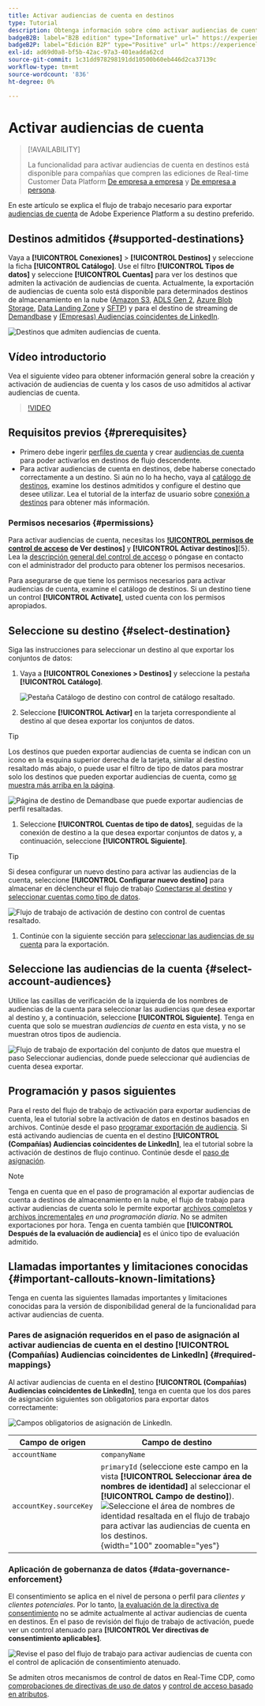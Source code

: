 ```yaml
---
title: Activar audiencias de cuenta en destinos
type: Tutorial
description: Obtenga información sobre cómo activar audiencias de cuenta en destinos
badgeB2B: label="B2B edition" type="Informative" url=" https://experienceleague.adobe.com/docs/experience-platform/rtcdp/intro/rtcdp-intro/overview.html?lang=en#rtcdp-editions newtab=true"
badgeB2P: label="Edición B2P" type="Positive" url=" https://experienceleague.adobe.com/docs/experience-platform/rtcdp/intro/rtcdp-intro/overview.html?lang=en#rtcdp-editions newtab=true"
exl-id: ad69d0a8-bf5b-42ac-97a3-401eadda62cd
source-git-commit: 1c31dd978298191dd10500b60eb446d2ca37139c
workflow-type: tm+mt
source-wordcount: '836'
ht-degree: 0%

---
```


# Activar audiencias de cuenta

>[!AVAILABILITY]
>
>La funcionalidad para activar audiencias de cuenta en destinos está disponible para compañías que compren las ediciones de Real-time Customer Data Platform [De empresa a empresa](/help/rtcdp/overview.md#rtcdp-b2b) y [De empresa a persona](/help/rtcdp/overview.md#rtcdp-b2p).

En este artículo se explica el flujo de trabajo necesario para exportar [audiencias de cuenta](/help/segmentation/ui/account-audiences.md) de Adobe Experience Platform a su destino preferido.

## Destinos admitidos {#supported-destinations}

Vaya a **[!UICONTROL Conexiones]** > **[!UICONTROL Destinos]** y seleccione la ficha **[!UICONTROL Catálogo]**. Use el filtro **[!UICONTROL Tipos de datos]** y seleccione **[!UICONTROL Cuentas]** para ver los destinos que admiten la activación de audiencias de cuenta. Actualmente, la exportación de audiencias de cuenta solo está disponible para determinados destinos de almacenamiento en la nube ([Amazon S3](/help/destinations/catalog/cloud-storage/amazon-s3.md), [ADLS Gen 2](/help/destinations/catalog/cloud-storage/adls-gen2.md), [Azure Blob Storage](/help/destinations/catalog/cloud-storage/azure-blob.md), [Data Landing Zone](/help/destinations/catalog/cloud-storage/data-landing-zone.md) y [SFTP](/help/destinations/catalog/cloud-storage/sftp.md)) y para el destino de streaming de [Demandbase](/help/destinations/catalog/advertising/demandbase.md) y [(Empresas) Audiencias coincidentes de LinkedIn](/help/destinations/catalog/social/linkedin-b2b.md).

![Destinos que admiten audiencias de cuenta.](/help/destinations/assets/ui/activate-account-audiences/data-types-filter.png)

## Vídeo introductorio

Vea el siguiente vídeo para obtener información general sobre la creación y activación de audiencias de cuenta y los casos de uso admitidos al activar audiencias de cuenta.

>[!VIDEO](https://video.tv.adobe.com/v/338252/?learn=on)

## Requisitos previos {#prerequisites}

* Primero debe ingerir [perfiles de cuenta](/help/rtcdp/accounts/account-profile-overview.md) y crear [audiencias de cuenta](/help/segmentation/ui/account-audiences.md) para poder activarlos en destinos de flujo descendente.
* Para activar audiencias de cuenta en destinos, debe haberse conectado correctamente a un destino. Si aún no lo ha hecho, vaya al [catálogo de destinos](../catalog/overview.md), examine los destinos admitidos y configure el destino que desee utilizar. Lea el tutorial de la interfaz de usuario sobre [conexión a destinos](./connect-destination.md) para obtener más información.

### Permisos necesarios {#permissions}

Para activar audiencias de cuenta, necesitas los **[!UICONTROL permisos de control de acceso](/help/access-control/home.md#permissions) de Ver destinos]** y **[!UICONTROL Activar destinos]**[5}. Lea la [descripción general del control de acceso](/help/access-control/ui/overview.md) o póngase en contacto con el administrador del producto para obtener los permisos necesarios.

Para asegurarse de que tiene los permisos necesarios para activar audiencias de cuenta, examine el catálogo de destinos. Si un destino tiene un control **[!UICONTROL Activate]**, usted cuenta con los permisos apropiados.

## Seleccione su destino {#select-destination}

Siga las instrucciones para seleccionar un destino al que exportar los conjuntos de datos:

1. Vaya a **[!UICONTROL Conexiones > Destinos]** y seleccione la pestaña **[!UICONTROL Catálogo]**.

   ![Pestaña Catálogo de destino con control de catálogo resaltado.](/help/destinations/assets/ui/export-datasets/catalog-tab.png)

1. Seleccione **[!UICONTROL Activar]** en la tarjeta correspondiente al destino al que desea exportar los conjuntos de datos.

>[!TIP]
>
>Los destinos que pueden exportar audiencias de cuenta se indican con un icono en la esquina superior derecha de la tarjeta, similar al destino resaltado más abajo, o puede usar el filtro de tipo de datos para mostrar solo los destinos que pueden exportar audiencias de cuenta, como [se muestra más arriba en la página](#supported-destinations).

![Página de destino de Demandbase que puede exportar audiencias de perfil resaltadas.](/help/destinations/assets/ui/activate-account-audiences/demandbase-icon-activate-account-audiences.png)

1. Seleccione **[!UICONTROL Cuentas de tipo de datos]**, seguidas de la conexión de destino a la que desea exportar conjuntos de datos y, a continuación, seleccione **[!UICONTROL Siguiente]**.

>[!TIP]
> 
>Si desea configurar un nuevo destino para activar las audiencias de la cuenta, seleccione **[!UICONTROL Configurar nuevo destino]** para almacenar en déclencheur el flujo de trabajo [Conectarse al destino](/help/destinations/ui/connect-destination.md) y [seleccionar cuentas como tipo de datos](/help/destinations/ui/connect-destination.md#segment-activation-or-dataset-exports).

![Flujo de trabajo de activación de destino con control de cuentas resaltado.](/help/destinations/assets/ui/activate-account-audiences/activate-account-audiences-highlighted.png)

1. Continúe con la siguiente sección para [seleccionar las audiencias de su cuenta](#select-profile-audiences) para la exportación.

## Seleccione las audiencias de la cuenta {#select-account-audiences}

Utilice las casillas de verificación de la izquierda de los nombres de audiencias de la cuenta para seleccionar las audiencias que desea exportar al destino y, a continuación, seleccione **[!UICONTROL Siguiente]**. Tenga en cuenta que solo se muestran *audiencias de cuenta* en esta vista, y no se muestran otros tipos de audiencia.

![Flujo de trabajo de exportación del conjunto de datos que muestra el paso Seleccionar audiencias, donde puede seleccionar qué audiencias de cuenta desea exportar.](/help/destinations/assets/ui/activate-account-audiences/select-account-audiences.png)

## Programación y pasos siguientes

Para el resto del flujo de trabajo de activación para exportar audiencias de cuenta, lea el tutorial sobre la activación de datos en destinos basados en archivos. Continúe desde el paso [programar exportación de audiencia](/help/destinations/ui/activate-batch-profile-destinations.md#scheduling). Si está activando audiencias de cuenta en el destino **[!UICONTROL (Compañías) Audiencias coincidentes de LinkedIn]**, lea el tutorial sobre la activación de destinos de flujo continuo. Continúe desde el [paso de asignación](/help/destinations/ui/activate-segment-streaming-destinations.md#mapping).

>[!NOTE]
>
>Tenga en cuenta que en el paso de programación al exportar audiencias de cuenta a destinos de almacenamiento en la nube, el flujo de trabajo para activar audiencias de cuenta solo le permite exportar [archivos completos](/help/destinations/ui/activate-batch-profile-destinations.md#export-full-files) y [archivos incrementales](/help/destinations/ui/activate-batch-profile-destinations.md#export-incremental-files) _en una programación diaria_. No se admiten exportaciones por hora. Tenga en cuenta también que **[!UICONTROL Después de la evaluación de audiencia]** es el único tipo de evaluación admitido.

## Llamadas importantes y limitaciones conocidas {#important-callouts-known-limitations}

Tenga en cuenta las siguientes llamadas importantes y limitaciones conocidas para la versión de disponibilidad general de la funcionalidad para activar audiencias de cuenta.

### Pares de asignación requeridos en el paso de asignación al activar audiencias de cuenta en el destino **[!UICONTROL (Compañías) Audiencias coincidentes de LinkedIn]** {#required-mappings}

Al activar audiencias de cuenta en el destino **[!UICONTROL (Compañías) Audiencias coincidentes de LinkedIn]**, tenga en cuenta que los dos pares de asignación siguientes son obligatorios para exportar datos correctamente:

![Campos obligatorios de asignación de LinkedIn.](/help/destinations/assets/ui/activate-account-audiences/linkedin-mapping-required-fields.png)

| Campo de origen | Campo de destino |
|---------|----------|
| `accountName` | `companyName` |
| `accountKey.sourceKey` | `primaryId` (seleccione este campo en la vista **[!UICONTROL Seleccionar área de nombres de identidad]** al seleccionar el **[!UICONTROL Campo de destino]**). <br> ![Seleccione el área de nombres de identidad resaltada en el flujo de trabajo para activar las audiencias de cuenta en los destinos.](/help/destinations/assets/ui/activate-account-audiences/identity-namespace-highlighted.png "Seleccione el área de nombres de identidad resaltada en el flujo de trabajo para activar las audiencias de cuenta en los destinos."){width="100" zoomable="yes"} |

### Aplicación de gobernanza de datos {#data-governance-enforcement}

El consentimiento se aplica en el nivel de persona o perfil para *clientes y clientes potenciales*. Por lo tanto, [la evaluación de la directiva de consentimiento](/help/data-governance/enforcement/auto-enforcement.md#consent-policy-evaluation) no se admite actualmente al activar audiencias de cuenta en destinos. En el paso de revisión del flujo de trabajo de activación, puede ver un control atenuado para **[!UICONTROL Ver directivas de consentimiento aplicables]**.

![Revise el paso del flujo de trabajo para activar audiencias de cuenta con el control de aplicación de consentimiento atenuado.](/help/destinations/assets/ui/activate-account-audiences/consent-checks-greyed-out.png)

Se admiten otros mecanismos de control de datos en Real-Time CDP, como [comprobaciones de directivas de uso de datos](/help/data-governance/enforcement/auto-enforcement.md#consent-policy-evaluation) y [control de acceso basado en atributos](/help/destinations/home.md#attribute-based-access).
